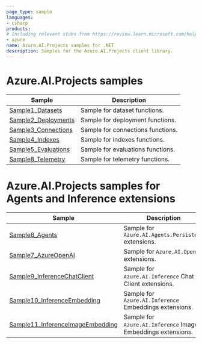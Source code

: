 ```yaml
---
page_type: sample
languages:
- csharp
products:
# Including relevant stubs from https://review.learn.microsoft.com/help/contribute/metadata-taxonomies#product
- azure
name: Azure.AI.Projects samples for .NET
description: Samples for the Azure.AI.Projects client library.
---
```


# Azure.AI.Projects samples

| Sample | Description |
| ------ | ----------- |
| [Sample1_Datasets](https://github.com/Azure/azure-sdk-for-net/blob/main/sdk/ai/Azure.AI.Projects/samples/Sample1_Datasets.md) | Sample for dataset functions. |
| [Sample2_Deployments](https://github.com/Azure/azure-sdk-for-net/blob/main/sdk/ai/Azure.AI.Projects/samples/Sample2_Deployments.md) | Sample for deployment functions. |
| [Sample3_Connections](https://github.com/Azure/azure-sdk-for-net/blob/main/sdk/ai/Azure.AI.Projects/samples/Sample3_Connections.md) | Sample for connections functions. |
| [Sample4_Indexes](https://github.com/Azure/azure-sdk-for-net/blob/main/sdk/ai/Azure.AI.Projects/samples/Sample4_Indexes.md) | Sample for indexes functions. |
| [Sample5_Evaluations](https://github.com/Azure/azure-sdk-for-net/blob/main/sdk/ai/Azure.AI.Projects/samples/Sample5_Evaluations.md) | Sample for evaluations functions. |
| [Sample8_Telemetry](https://github.com/Azure/azure-sdk-for-net/blob/main/sdk/ai/Azure.AI.Projects/samples/Sample8_Telemetry.md) | Sample for telemetry functions. |

# Azure.AI.Projects samples for Agents and Inference extensions

| Sample | Description |
| ------ | ----------- |
| [Sample6_Agents](https://github.com/Azure/azure-sdk-for-net/blob/main/sdk/ai/Azure.AI.Projects/samples/Sample6_Agents.md) | Sample for `Azure.AI.Agents.Persistent` extensions. |
| [Sample7_AzureOpenAI](https://github.com/Azure/azure-sdk-for-net/blob/main/sdk/ai/Azure.AI.Projects/samples/Sample7_AzureOpenAI.md) | Sample for `Azure.AI.OpenAI` extensions. |
| [Sample9_InferenceChatClient](https://github.com/Azure/azure-sdk-for-net/blob/main/sdk/ai/Azure.AI.Projects/samples/Sample9_InferenceChatClient.md) | Sample for `Azure.AI.Inference` Chat Client extensions. |
| [Sample10_InferenceEmbedding](https://github.com/Azure/azure-sdk-for-net/blob/main/sdk/ai/Azure.AI.Projects/samples/Sample10_InferenceEmbedding.md) | Sample for `Azure.AI.Inference` Embeddings extensions. |
| [Sample11_InferenceImageEmbedding](https://github.com/Azure/azure-sdk-for-net/blob/main/sdk/ai/Azure.AI.Projects/samples/Sample11_InferenceImageEmbedding.md) | Sample for `Azure.AI.Inference` Image Embeddings extensions. |